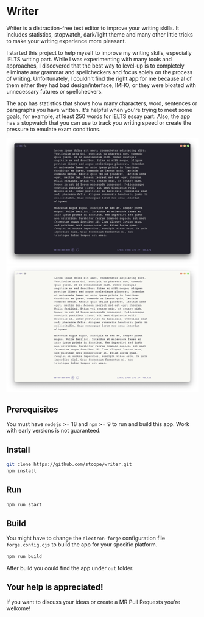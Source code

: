 # Writer

Writer is a distraction-free text editor to improve your writing skills. It includes statistics, stopwatch, dark/light theme and many other little tricks to make your writing experience more pleasant.

I started this project to help myself to improve my writing skills, especially IELTS writing part. While I was experimenting with many tools and approaches, I discovered that the best way to level-up is to completely eliminate any grammar and spellcheckers and focus solely on the process of writing. Unfortunately, I couldn't find the right app for me because al of them either they had bad design/interface, IMHO, or they were bloated with unnecessary futures or spellcheckers.

The app has statistics that shows how many characters, word, sentences or paragraphs you have written. It's helpful when you're trying to meet some goals, for example, at least 250 words for IELTS essay part. Also, the app has a stopwatch that you can use to track you writing speed or create the pressure to emulate exam conditions.

![Screenshot](preview_dark.png)
![Screenshot](preview_light.png)

## Prerequisites

You must have `nodejs` >= 18 and `npm` >= 9 to run and build this app. Work with early versions is not guaranteed.

## Install

```bash
git clone https://github.com/stoope/writer.git
npm install
```

## Run

```bash
npm run start
```

## Build

You might have to change the `electron-forge` configuration file `forge.config.cjs` to build the app for your specific platform.

```bash
npm run build
```

After build you could find the app under `out` folder.

## Your help is appreciated!

If you want to discuss your ideas or create a MR Pull Requests you're welkome!
